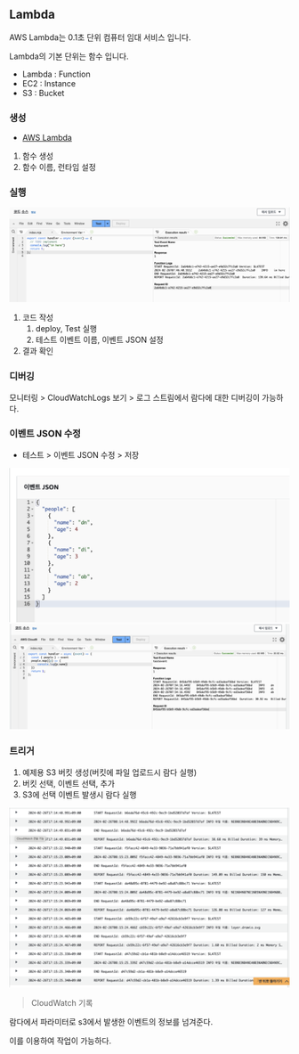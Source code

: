 ## Lambda

AWS Lambda는 0.1초 단위 컴퓨터 임대 서비스 입니다.

Lambda의 기본 단위는 함수 입니다.

- Lambda : Function
- EC2 : Instance
- S3 : Bucket

### 생성

- [AWS Lambda](https://ap-southeast-2.console.aws.amazon.com/lambda/home?region=ap-southeast-2#/begin)

1. 함수 생성
2. 함수 이름, 런타임 설정

### 실행

![alt text](images/executeLambda.png)

1. 코드 작성
   1. deploy, Test 실행
   2. 테스트 이벤트 이름, 이벤트 JSON 설정
2. 결과 확인

### 디버깅

모니터링 > CloudWatchLogs 보기 > 로그 스트림에서 람다에 대한 디버깅이 가능하다.

### 이벤트 JSON 수정

- 테스트 > 이벤트 JSON 수정 > 저장

![alt text](images/changeEventJSON.png)
![alt text](images/executeChangeCode.png)

### 트리거

1. 예제용 S3 버킷 생성(버킷에 파일 업로드시 람다 실행)
2. 버킷 선택, 이벤트 선택, 추가
3. S3에 선택 이벤트 발생시 람다 실행

![alt text](images/bucket+lambda.png)
> CloudWatch 기록

람다에서 파라미터로 s3에서 발생한 이벤트의 정보를 넘겨준다.

이를 이용하여 작업이 가능하다.
